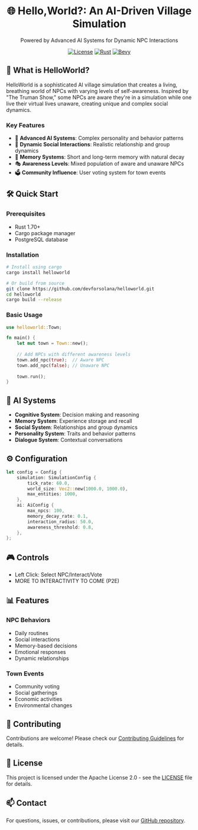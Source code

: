 <div align="center">
<h1>🌐 Hello,World?: An AI-Driven Village Simulation</h1>
<p>Powered by Advanced AI Systems for Dynamic NPC Interactions</p>

[![License](https://img.shields.io/badge/License-Apache_2.0-blue.svg)](https://opensource.org/licenses/Apache-2.0)
[![Rust](https://img.shields.io/badge/rust-1.70%2B-orange.svg)](https://www.rust-lang.org/)
[![Bevy](https://img.shields.io/badge/Bevy-0.12-yellow)](https://bevyengine.org/)
</div>

## 🚀 What is HelloWorld?

HelloWorld is a sophisticated AI village simulation that creates a living, breathing world of NPCs with varying levels of self-awareness. Inspired by "The Truman Show," some NPCs are aware they're in a simulation while one live their virtual lives unaware, creating unique and complex social dynamics.

### Key Features

- 🧠 **Advanced AI Systems**: Complex personality and behavior patterns
- 🤝 **Dynamic Social Interactions**: Realistic relationship and group dynamics
- 💭 **Memory Systems**: Short and long-term memory with natural decay
- 🎭 **Awareness Levels**: Mixed population of aware and unaware NPCs
- 🗳️ **Community Influence**: User voting system for town events

## 🛠️ Quick Start

### Prerequisites
- Rust 1.70+
- Cargo package manager
- PostgreSQL database

### Installation

```bash
# Install using cargo
cargo install helloworld

# Or build from source
git clone https://github.com/devforsolana/helloworld.git
cd helloworld
cargo build --release
```

### Basic Usage

```rust
use helloworld::Town;

fn main() {
    let mut town = Town::new();
    
    // Add NPCs with different awareness levels
    town.add_npc(true);  // Aware NPC
    town.add_npc(false); // Unaware NPC
    
    town.run();
}
```

## 🧠 AI Systems

- **Cognitive System**: Decision making and reasoning
- **Memory System**: Experience storage and recall
- **Social System**: Relationships and group dynamics
- **Personality System**: Traits and behavior patterns
- **Dialogue System**: Contextual conversations

## ⚙️ Configuration

```rust
let config = Config {
    simulation: SimulationConfig {
        tick_rate: 60.0,
        world_size: Vec2::new(1000.0, 1000.0),
        max_entities: 1000,
    },
    ai: AiConfig {
        max_npcs: 100,
        memory_decay_rate: 0.1,
        interaction_radius: 50.0,
        awareness_threshold: 0.8,
    },
};
```

## 🎮 Controls

- Left Click: Select NPC/Interact/Vote
- MORE TO INTERACTIVITY TO COME (P2E)

## 📊 Features

### NPC Behaviors
- Daily routines
- Social interactions
- Memory-based decisions
- Emotional responses
- Dynamic relationships

### Town Events
- Community voting
- Social gatherings
- Economic activities
- Environmental changes

## 🤝 Contributing

Contributions are welcome! Please check our [Contributing Guidelines](CONTRIBUTING.md) for details.

## 📝 License

This project is licensed under the Apache License 2.0 - see the [LICENSE](LICENSE) file for details.

## 📫 Contact

For questions, issues, or contributions, please visit our [GitHub repository](https://github.com/yourusername/helloworld).
